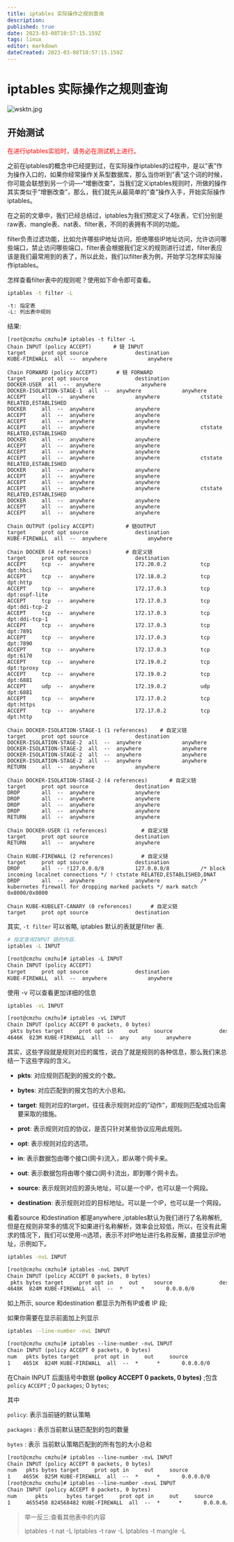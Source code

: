 ```yaml
---
title: iptables 实际操作之规则查询
description: 
published: true
date: 2023-03-08T10:57:15.159Z
tags: linux
editor: markdown
dateCreated: 2023-03-08T10:57:15.159Z
---
```






# iptables 实际操作之规则查询

![wsktn.jpg](https://www.zsythink.net/wp-content/uploads/ueditor/php/upload/image/20170413/1492062771658218.jpg)

## 开始测试

<font color="red"> 在进行iptables实验时，请务必在测试机上进行。</font>

之前在iptables的概念中已经提到过，在实际操作iptables的过程中，是以”表”作为操作入口的，如果你经常操作关系型数据库，那么当你听到”表”这个词的时候，你可能会联想到另一个词—-“增删改查”，当我们定义iptables规则时，所做的操作其实类似于”增删改查”，那么，我们就先从最简单的”查”操作入手，开始实际操作iptables。

在之前的文章中，我们已经总结过，iptables为我们预定义了4张表，它们分别是raw表、mangle表、nat表、filter表，不同的表拥有不同的功能。

filter负责过滤功能，比如允许哪些IP地址访问，拒绝哪些IP地址访问，允许访问哪些端口，禁止访问哪些端口，filter表会根据我们定义的规则进行过滤，filter表应该是我们最常用到的表了，所以此处，我们以filter表为例，开始学习怎样实际操作iptables。

怎样查看filter表中的规则呢？使用如下命令即可查看。

```bash
iptables -t filter -L

-t: 指定表
-L: 列出表中规则
```

结果:

```te
[root@cmzhu cmzhu]# iptables -t filter -L
Chain INPUT (policy ACCEPT)       # 链 INPUT 
target     prot opt source               destination
KUBE-FIREWALL  all  --  anywhere             anywhere

Chain FORWARD (policy ACCEPT)      # 链 FORWARD
target     prot opt source               destination
DOCKER-USER  all  --  anywhere             anywhere
DOCKER-ISOLATION-STAGE-1  all  --  anywhere             anywhere
ACCEPT     all  --  anywhere             anywhere             ctstate RELATED,ESTABLISHED
DOCKER     all  --  anywhere             anywhere
ACCEPT     all  --  anywhere             anywhere
ACCEPT     all  --  anywhere             anywhere
ACCEPT     all  --  anywhere             anywhere             ctstate RELATED,ESTABLISHED
DOCKER     all  --  anywhere             anywhere
ACCEPT     all  --  anywhere             anywhere
ACCEPT     all  --  anywhere             anywhere
ACCEPT     all  --  anywhere             anywhere             ctstate RELATED,ESTABLISHED
DOCKER     all  --  anywhere             anywhere
ACCEPT     all  --  anywhere             anywhere
ACCEPT     all  --  anywhere             anywhere
ACCEPT     all  --  anywhere             anywhere             ctstate RELATED,ESTABLISHED
DOCKER     all  --  anywhere             anywhere
ACCEPT     all  --  anywhere             anywhere
ACCEPT     all  --  anywhere             anywhere

Chain OUTPUT (policy ACCEPT)          # 链OUTPUT
target     prot opt source               destination
KUBE-FIREWALL  all  --  anywhere             anywhere

Chain DOCKER (4 references)           # 自定义链
target     prot opt source               destination
ACCEPT     tcp  --  anywhere             172.20.0.2           tcp dpt:hbci
ACCEPT     tcp  --  anywhere             172.18.0.2           tcp dpt:http
ACCEPT     tcp  --  anywhere             172.17.0.3           tcp dpt:ospf-lite
ACCEPT     tcp  --  anywhere             172.17.0.3           tcp dpt:ddi-tcp-2
ACCEPT     tcp  --  anywhere             172.17.0.3           tcp dpt:ddi-tcp-1
ACCEPT     tcp  --  anywhere             172.17.0.3           tcp dpt:7891
ACCEPT     tcp  --  anywhere             172.17.0.3           tcp dpt:7890
ACCEPT     tcp  --  anywhere             172.17.0.3           tcp dpt:6170
ACCEPT     tcp  --  anywhere             172.19.0.2           tcp dpt:tproxy
ACCEPT     tcp  --  anywhere             172.19.0.2           tcp dpt:6881
ACCEPT     udp  --  anywhere             172.19.0.2           udp dpt:6881
ACCEPT     tcp  --  anywhere             172.17.0.2           tcp dpt:https
ACCEPT     tcp  --  anywhere             172.17.0.2           tcp dpt:http

Chain DOCKER-ISOLATION-STAGE-1 (1 references)    # 自定义链
target     prot opt source               destination
DOCKER-ISOLATION-STAGE-2  all  --  anywhere             anywhere
DOCKER-ISOLATION-STAGE-2  all  --  anywhere             anywhere
DOCKER-ISOLATION-STAGE-2  all  --  anywhere             anywhere
DOCKER-ISOLATION-STAGE-2  all  --  anywhere             anywhere
RETURN     all  --  anywhere             anywhere

Chain DOCKER-ISOLATION-STAGE-2 (4 references)       # 自定义链
target     prot opt source               destination
DROP       all  --  anywhere             anywhere
DROP       all  --  anywhere             anywhere
DROP       all  --  anywhere             anywhere
DROP       all  --  anywhere             anywhere
RETURN     all  --  anywhere             anywhere

Chain DOCKER-USER (1 references)           # 自定义链
target     prot opt source               destination
RETURN     all  --  anywhere             anywhere

Chain KUBE-FIREWALL (2 references)         # 自定义链
target     prot opt source               destination
DROP       all  -- !127.0.0.0/8          127.0.0.0/8          /* block incoming localnet connections */ ! ctstate RELATED,ESTABLISHED,DNAT
DROP       all  --  anywhere             anywhere             /* kubernetes firewall for dropping marked packets */ mark match 0x8000/0x8000

Chain KUBE-KUBELET-CANARY (0 references)      # 自定义链
target     prot opt source               destination
```

其实, `-t filter` 可以省略, iptables 默认的表就是filter 表.

```bash
# 指定查询INPUT 链的内容.
iptables -L INPUT
```

```txt
[root@cmzhu cmzhu]# iptables -L INPUT
Chain INPUT (policy ACCEPT)
target     prot opt source               destination
KUBE-FIREWALL  all  --  anywhere             anywhere
```

使用 -v 可以查看更加详细的信息

```bash
iptables -vL INPUT
```

```txt
[root@cmzhu cmzhu]# iptables -vL INPUT
Chain INPUT (policy ACCEPT 0 packets, 0 bytes)
 pkts bytes target     prot opt in     out     source               destination
4646K  823M KUBE-FIREWALL  all  --  any    any     anywhere             anywhere
```

其实，这些字段就是规则对应的属性，说白了就是规则的各种信息，那么我们来总结一下这些字段的含义。

- **pkts**: 对应规则匹配到的报文的个数。

- **bytes**: 对应匹配到的报文包的大小总和。

- **target**: 规则对应的target，往往表示规则对应的”动作”，即规则匹配成功后需要采取的措施。

- **prot**: 表示规则对应的协议，是否只针对某些协议应用此规则。

- **opt**: 表示规则对应的选项。

- **in**: 表示数据包由哪个接口(网卡)流入，即从哪个网卡来。

- **out**: 表示数据包将由哪个接口(网卡)流出，即到哪个网卡去。

- **source**: 表示规则对应的源头地址，可以是一个IP，也可以是一个网段。

- **destination**: 表示规则对应的目标地址。可以是一个IP，也可以是一个网段。



看着source 和destination 都是anywhere ,iptables默认为我们进行了名称解析, 但是在规则非常多的情况下如果进行名称解析，效率会比较低，所以，在没有此需求的情况下，我们可以使用-n选项，表示不对IP地址进行名称反解，直接显示IP地址，示例如下。

```bash
iptables -nvL INPUT
```

```txt
[root@cmzhu cmzhu]# iptables -nvL INPUT
Chain INPUT (policy ACCEPT 0 packets, 0 bytes)
 pkts bytes target     prot opt in     out     source               destination
4648K  824M KUBE-FIREWALL  all  --  *      *       0.0.0.0/0            0.0.0.0/0
```



如上所示, source 和destination 都显示为所有IP或者 IP 段;

如果你需要在显示前面加上列显示

```bash
iptables --line-number -nvL INPUT
```

```txt
[root@cmzhu cmzhu]# iptables --line-number -nvL INPUT
Chain INPUT (policy ACCEPT 0 packets, 0 bytes)
num   pkts bytes target     prot opt in     out     source               destination
1    4651K  824M KUBE-FIREWALL  all  --  *      *       0.0.0.0/0            0.0.0.0/0
```

在Chain INPUT 后面括号中数据 **(policy ACCEPT 0 packets, 0 bytes)** ;包含 `policy` `ACCEPT` ; 0 `packages`; 0 `bytes`; 

其中

`policy`: 表示当前链的默认策略

`packages` : 表示当前默认链匹配到的包的数量

`bytes` : 表示 当前默认策略匹配到的所有包的大小总和

```txt
[root@cmzhu cmzhu]# iptables --line-number -nvL INPUT
Chain INPUT (policy ACCEPT 0 packets, 0 bytes)
num   pkts bytes target     prot opt in     out     source               destination
1    4655K  825M KUBE-FIREWALL  all  --  *      *       0.0.0.0/0            0.0.0.0/0
[root@cmzhu cmzhu]# iptables --line-number -nvxL INPUT
Chain INPUT (policy ACCEPT 0 packets, 0 bytes)
num      pkts      bytes target     prot opt in     out     source               destination
1     4655450 824568482 KUBE-FIREWALL  all  --  *      *       0.0.0.0/0            0.0.0.0/0
```


>  举一反三:查看其他表中的内容
>
> iptables -t nat -L
> Iptables -t raw -L
> Iptables -t mangle -L



